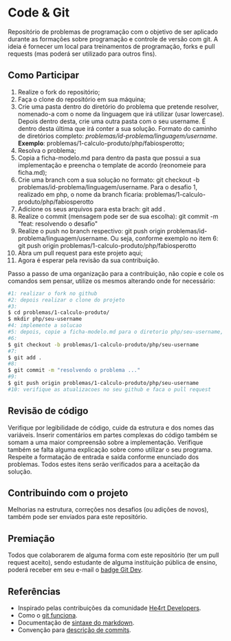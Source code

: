 # Code & Git

Repositório de problemas de programação com o objetivo de ser aplicado durante as formações sobre programação e controle de versão com git. A ideia é fornecer um local para treinamentos de programação, forks e pull requests (mas poderá ser utilizado para outros fins).


## Como Participar

1. Realize o fork do repositório;
2. Faça o clone do repositório em sua máquina;
3. Crie uma pasta dentro do diretório do problema que pretende resolver, nomenado-a com o nome da linguagem que irá utilizar (usar lowercase). Depois dentro desta, crie uma outra pasta com o seu username. É dentro desta última que irá conter a sua solução. Formato do caminho de diretórios completo: *problemas/id-problema/linguagem/username*. **Exemplo**: problemas/1-calculo-produto/php/fabiosperotto;
4. Resolva o problema;
5. Copia a ficha-modelo.md para dentro da pasta que possui a sua implementação e preencha o template de acordo (reonomeie para ficha.md);
6. Crie uma branch com a sua solução no formato: git checkout -b problemas/id-problema/linguagem/username. Para o desafio 1, realizado em php, o nome da branch ficaria: problemas/1-calculo-produto/php/fabiosperotto
7. Adicione os seus arquivos para esta brach: git add .
8. Realize o commit (mensagem pode ser de sua escolha): git commit -m "feat: resolvendo o desafio"
9. Realize o push no branch respectivo: git push origin problemas/id-problema/linguagem/username. Ou seja, conforme exemplo no item 6: git push origin problemas/1-calculo-produto/php/fabiosperotto
10. Abra um pull request para este projeto aqui;
11. Agora é esperar pela revisão da sua contribuição.


Passo a passo de uma organização para a contribuição, não copie e cole os comandos sem pensar, utilize os mesmos alterando onde for necessário:
```sh
#1: realizar o fork no github
#2: depois realizar o clone do projeto
#3:
$ cd problemas/1-calculo-produto/
$ mkdir php/seu-username
#4: implemente a solucao
#5: depois, copie a ficha-modelo.md para o diretorio php/seu-username, renomear para ficha.md
#6:
$ git checkout -b problemas/1-calculo-produto/php/seu-username
#7: 
$ git add .
#8:
$ git commit -m "resolvendo o problema ..."
#9:
$ git push origin problemas/1-calculo-produto/php/seu-username
#10: verifique as atualizacoes no seu github e faca o pull request 
```



## Revisão de código

Verifique por legibilidade de código, cuide da estrutura e dos nomes das variáveis. Inserir comentários em partes complexas do código também se somam a uma maior compreensão sobre a implementação. Verifique também se falta alguma explicação sobre como utilizar o seu programa. Respeite a formatação de entrada e saída conforme enunciado dos problemas. Todos estes itens serão verificados para a aceitação da solução.


## Contribuindo com o projeto

Melhorias na estrutura, correções nos desafios (ou adições de novos), também pode ser enviados para este repositório.


## Premiação

Todos que colaborarem de alguma forma com este repositório (ter um pull request aceito), sendo estudante de alguma instituição pública de ensino, poderá receber em seu e-mail o <a href="https://www.holopin.io/personalsticker/clflrnr5y33880fl2aj4aro0n" target="_blank">badge Git Dev</a>.


## Referências

- Inspirado pelas contribuições da comunidade <a href="https://github.com/he4rt" target="_blank">He4rt Developers</a>.
- Como o <a href="https://www.youtube.com/watch?v=w3jLJU7DT5E" target="_blank">git funciona</a>.
- Documentação de  <a href="https://docs.github.com/pt/get-started/writing-on-github/getting-started-with-writing-and-formatting-on-github/basic-writing-and-formatting-syntax" target="_blank">sintaxe do markdown</a>.
- Convenção para <a href="https://www.conventionalcommits.org" target="_blank">descrição de commits</a>.
